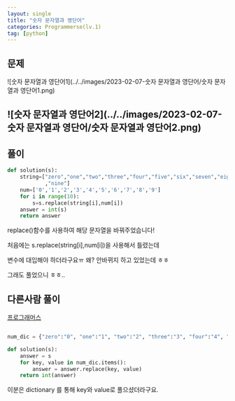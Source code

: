 ```yaml
---
layout: single
title: "숫자 문자열과 영단어"
categories: Programmerse(lv.1)
tag: [python]
---
```


## 문제

![숫자 문자열과 영단어1](../../images/2023-02-07-숫자 문자열과 영단어/숫자 문자열과 영단어1.png)

## ![숫자 문자열과 영단어2](../../images/2023-02-07-숫자 문자열과 영단어/숫자 문자열과 영단어2.png)

## 풀이

```python
def solution(s):
    string=["zero","one","two","three","four","five","six","seven","eight"
            ,"nine"]
    num=['0','1','2','3','4','5','6','7','8','9']
    for i in range(10):
        s=s.replace(string[i],num[i])
    answer = int(s)
    return answer
```



replace()함수를 사용하여 해당 문자열을 바꿔주었습니다!

처음에는 s.replace(string[i],num[i])을 사용해서 틀렸는데

변수에 대입해야 하더라구요ㅠ 왜? 안바뀌지 하고 있었는데 ㅎㅎ

그래도 풀었으니 ㅎㅎ..

## 다른사람 풀이

<a  href="https://school.programmers.co.kr/learn/courses/30/lessons/81301/solution_groups?language=python3">프로그래머스</a>

```python

num_dic = {"zero":"0", "one":"1", "two":"2", "three":"3", "four":"4", "five":"5", "six":"6", "seven":"7", "eight":"8", "nine":"9"}

def solution(s):
    answer = s
    for key, value in num_dic.items():
        answer = answer.replace(key, value)
    return int(answer)
```

이분은 dictionary 를 통해 key와 value로 풀으셨더라구요.
